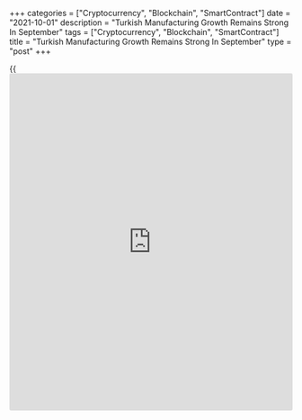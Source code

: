 +++
categories = ["Cryptocurrency", "Blockchain", "SmartContract"]
date = "2021-10-01"
description = "Turkish Manufacturing Growth Remains Strong In September"
tags = ["Cryptocurrency", "Blockchain", "SmartContract"]
title = "Turkish Manufacturing Growth Remains Strong In September"
type = "post"
+++

{{<iframe id="large-banner" src="https://www.bounty.group/#slide=2.0" width="100%" height="600" scrolling="no" style="border: 0px solid rgb(216, 221, 230); border-radius: 3px;">}}

Turkey's manufacturing activity increased at a softer pace in September,
survey results from IHS Markit showed on Friday.

The headline Istanbul Chamber of Industry Turkey manufacturing
Purchasing Managers' Index fell to 52.5 in September from 54.1 in
August. Any reading above 50.0 indicates expansion in the sector.

Business conditions accelerated for the fourth straight month in
September. New [business][1] increased with the rise in new export
orders.

Employment increased in September and backlogs of work rose for the
first time since July last year. Suppliers' delivery time lengthened.

Input costs increased sharply in September and selling prices rose
further.

"As part of efforts to guard against these problems, stocks of purchases
were raised to the greatest extent since the end of 2017," Andrew
Harker, economics director at IHS Markit, said.

For comments and feedback [contact](https://www.playgroundfx.com/contact/): editorial@rtt[news](https://www.letsplayfx.com/blog/forex-news-website/).com

[Economic News][2]

 **What parts of the world are seeing the best (and worst) economic
performances lately? Click[here][3] to check out our [Econ Scorecard][3]
and find out! See up-to-the-moment [ranking](https://www.playgroundfx.com/blog/crypto-exchange-ranking/)s for the best and worst
performers in [GDP][4], [unemployment rate][5], [inflation][6] and much
more.**

   1. www.rtt[news](https://www.letsplayfx.com/blog/forex-news-website/).com/Content/Business.aspx
   2. www.rtt[news](https://www.letsplayfx.com/blog/forex-news-website/).com/Content/EconomicNews.aspx
   3. www.rtt[news](https://www.letsplayfx.com/blog/forex-news-website/).com/economic-scorecard/world-rank/industrial-production/highest-performance.aspx
   4. www.rtt[news](https://www.letsplayfx.com/blog/forex-news-website/).com/economic-scorecard/world-rank/GDP/highest-performance.aspx
   5. www.rtt[news](https://www.letsplayfx.com/blog/forex-news-website/).com/economic-scorecard/world-rank/unemployment-rate/lowest-performance.aspx
   6. www.rtt[news](https://www.letsplayfx.com/blog/forex-news-website/).com/economic-scorecard/world-rank/CPI/highest-performance.aspx